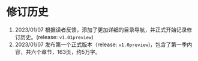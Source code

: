 # 修订历史

1. 2023/01/07 根据读者反馈，添加了更加详细的目录导航，并正式开始记录修订历史。(release: `v1.01preview`)
1. 2023/01/07 发布第一个正式版本（release: `v1.0preview`)，包含了第一季内容，共六个章节，163页，约5万字。